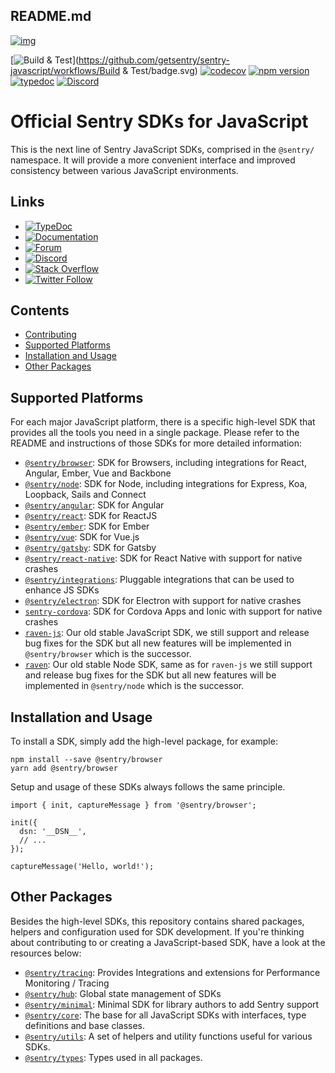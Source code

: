 ## README.md

[![img](https://camo.githubusercontent.com/7dcab84a9b7c8755e0346ac5742ed1254f4217b2439ffc3a3d47c9f6e813c668/68747470733a2f2f73656e7472792d6272616e642e73746f726167652e676f6f676c65617069732e636f6d2f73656e7472792d6c6f676f2d626c61636b2e706e67)](https://sentry.io/)

[![Build & Test](https://github.com/getsentry/sentry-javascript/workflows/Build%20&%20Test/badge.svg)](https://github.com/getsentry/sentry-javascript/workflows/Build & Test/badge.svg) [![codecov](https://camo.githubusercontent.com/bd4f3ea197c8a1491cd2fda457b0ae9b9ed90a8300fbc6545ab4e3e9d2f5cce8/68747470733a2f2f636f6465636f762e696f2f67682f67657473656e7472792f73656e7472792d6a6176617363726970742f6272616e63682f6d61737465722f67726170682f62616467652e737667)](https://codecov.io/gh/getsentry/sentry-javascript) [![npm version](https://camo.githubusercontent.com/6ff43ee8999af108177ded8e0b8041cd6d779287c86d3a5e6299e72244296ff8/68747470733a2f2f696d672e736869656c64732e696f2f6e706d2f762f4073656e7472792f636f72652e737667)](https://www.npmjs.com/package/@sentry/core) [![typedoc](https://camo.githubusercontent.com/94aa5549cc73220d228f025d68c8c5816c8c9fbc4aec3411e25d9367eae27dc2/68747470733a2f2f696d672e736869656c64732e696f2f62616467652f646f63732d74797065646f632d626c75652e737667)](http://getsentry.github.io/sentry-javascript/) [![Discord](https://camo.githubusercontent.com/9bd48eede62cc79ff122563ffeab9eaadd367768375eefa26dcf73bc61ad46a6/68747470733a2f2f696d672e736869656c64732e696f2f646973636f72642f363231373738383331363032323231303634)](https://discord.gg/Ww9hbqr)

# Official Sentry SDKs for JavaScript

This is the next line of Sentry JavaScript SDKs, comprised in the `@sentry/` namespace. It will provide a more convenient interface and improved consistency between various JavaScript environments.

## Links

- [![TypeDoc](https://camo.githubusercontent.com/11f848ccff9b6e62ce1879af55bbe6c46b91b78468ddbe72272f1dc35dd14a94/68747470733a2f2f696d672e736869656c64732e696f2f62616467652f646f63756d656e746174696f6e2d54797065446f632d677265656e2e737667)](http://getsentry.github.io/sentry-javascript/)
- [![Documentation](https://camo.githubusercontent.com/6844667276d723c3005496f4db47cec312e79e06d630911d15e51be2ef6609ed/68747470733a2f2f696d672e736869656c64732e696f2f62616467652f646f63756d656e746174696f6e2d73656e7472792e696f2d677265656e2e737667)](https://docs.sentry.io/quickstart/)
- [![Forum](https://camo.githubusercontent.com/5cd793b0a542949bbee7aa68a604cb1aa40bbd76708be235eaa7243e5c28f72b/68747470733a2f2f696d672e736869656c64732e696f2f62616467652f666f72756d2d73656e7472792d677265656e2e737667)](https://forum.sentry.io/c/sdks)
- [![Discord](https://camo.githubusercontent.com/9bd48eede62cc79ff122563ffeab9eaadd367768375eefa26dcf73bc61ad46a6/68747470733a2f2f696d672e736869656c64732e696f2f646973636f72642f363231373738383331363032323231303634)](https://discord.gg/Ww9hbqr)
- [![Stack Overflow](https://camo.githubusercontent.com/c80691252d859be66afa74fe4a219a92252e180fa09073e5f9a67b780b2e4da7/68747470733a2f2f696d672e736869656c64732e696f2f62616467652f737461636b2532306f766572666c6f772d73656e7472792d677265656e2e737667)](http://stackoverflow.com/questions/tagged/sentry)
- [![Twitter Follow](https://camo.githubusercontent.com/bb90a499ce79cf8b723c7f156c36c872b2297c491cf22137fa4cfa14ab1d3db1/68747470733a2f2f696d672e736869656c64732e696f2f747769747465722f666f6c6c6f772f67657473656e7472793f6c6162656c3d67657473656e747279267374796c653d736f6369616c)](https://twitter.com/intent/follow?screen_name=getsentry)

## Contents

- [Contributing](https://github.com/getsentry/sentry-javascript/blob/master/CONTRIBUTING.md)
- [Supported Platforms](https://github.com/getsentry/sentry-javascript#supported-platforms)
- [Installation and Usage](https://github.com/getsentry/sentry-javascript#installation-and-usage)
- [Other Packages](https://github.com/getsentry/sentry-javascript#other-packages)

## Supported Platforms

For each major JavaScript platform, there is a specific high-level SDK that provides all the tools you need in a single package. Please refer to the README and instructions of those SDKs for more detailed information:

- [`@sentry/browser`](https://github.com/getsentry/sentry-javascript/tree/master/packages/browser): SDK for Browsers, including integrations for React, Angular, Ember, Vue and Backbone
- [`@sentry/node`](https://github.com/getsentry/sentry-javascript/tree/master/packages/node): SDK for Node, including integrations for Express, Koa, Loopback, Sails and Connect
- [`@sentry/angular`](https://github.com/getsentry/sentry-javascript/tree/master/packages/angular): SDK for Angular
- [`@sentry/react`](https://github.com/getsentry/sentry-javascript/tree/master/packages/react): SDK for ReactJS
- [`@sentry/ember`](https://github.com/getsentry/sentry-javascript/tree/master/packages/ember): SDK for Ember
- [`@sentry/vue`](https://github.com/getsentry/sentry-javascript/tree/master/packages/vue): SDK for Vue.js
- [`@sentry/gatsby`](https://github.com/getsentry/sentry-javascript/tree/master/packages/gatsby): SDK for Gatsby
- [`@sentry/react-native`](https://github.com/getsentry/sentry-react-native): SDK for React Native with support for native crashes
- [`@sentry/integrations`](https://github.com/getsentry/sentry-javascript/tree/master/packages/integrations): Pluggable integrations that can be used to enhance JS SDKs
- [`@sentry/electron`](https://github.com/getsentry/sentry-electron): SDK for Electron with support for native crashes
- [`sentry-cordova`](https://github.com/getsentry/sentry-cordova): SDK for Cordova Apps and Ionic with support for native crashes
- [`raven-js`](https://github.com/getsentry/sentry-javascript/tree/3.x/packages/raven-js): Our old stable JavaScript SDK, we still support and release bug fixes for the SDK but all new features will be implemented in `@sentry/browser` which is the successor.
- [`raven`](https://github.com/getsentry/sentry-javascript/tree/3.x/packages/raven-node): Our old stable Node SDK, same as for `raven-js` we still support and release bug fixes for the SDK but all new features will be implemented in `@sentry/node` which is the successor.

## Installation and Usage

To install a SDK, simply add the high-level package, for example:

```
npm install --save @sentry/browser
yarn add @sentry/browser
```

Setup and usage of these SDKs always follows the same principle.

```
import { init, captureMessage } from '@sentry/browser';

init({
  dsn: '__DSN__',
  // ...
});

captureMessage('Hello, world!');
```

## Other Packages

Besides the high-level SDKs, this repository contains shared packages, helpers and configuration used for SDK development. If you're thinking about contributing to or creating a JavaScript-based SDK, have a look at the resources below:

- [`@sentry/tracing`](https://github.com/getsentry/sentry-javascript/tree/master/packages/tracing): Provides Integrations and extensions for Performance Monitoring / Tracing
- [`@sentry/hub`](https://github.com/getsentry/sentry-javascript/tree/master/packages/hub): Global state management of SDKs
- [`@sentry/minimal`](https://github.com/getsentry/sentry-javascript/tree/master/packages/minimal): Minimal SDK for library authors to add Sentry support
- [`@sentry/core`](https://github.com/getsentry/sentry-javascript/tree/master/packages/core): The base for all JavaScript SDKs with interfaces, type definitions and base classes.
- [`@sentry/utils`](https://github.com/getsentry/sentry-javascript/tree/master/packages/utils): A set of helpers and utility functions useful for various SDKs.
- [`@sentry/types`](https://github.com/getsentry/sentry-javascript/tree/master/packages/types): Types used in all packages.